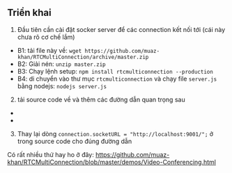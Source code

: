 ## Triển khai
1. Đầu tiên cần cài đặt socker server để  các connection kết nối tới (cái này chưa rõ cơ chế lắm)
  - B1: tải file này về: `wget https://github.com/muaz-khan/RTCMultiConnection/archive/master.zip`
  - B2: Giải nén: `unzip master.zip`
  - B3: Chạy lệnh setup: `npm install rtcmulticonnection --production`
  - B4: di chuyển vào thư mục `rtcmulticonnection` và chạy file `server.js` bằng nodejs: `nodejs server.js`
2. tải source code về và thêm các đường dẫn quan trọng sau
  - <script src="{% static 'peer/RTCMultiConnection.min.js' %}"></script>
  - <script src="http://localhost:9001/socket.io/socket.io.js"></script>
3. Thay lại dòng `connection.socketURL = "http://localhost:9001/";` ở trong source code cho đúng đường dẫn

Có rất nhiều thứ hay ho ở đây:
https://github.com/muaz-khan/RTCMultiConnection/blob/master/demos/Video-Conferencing.html
